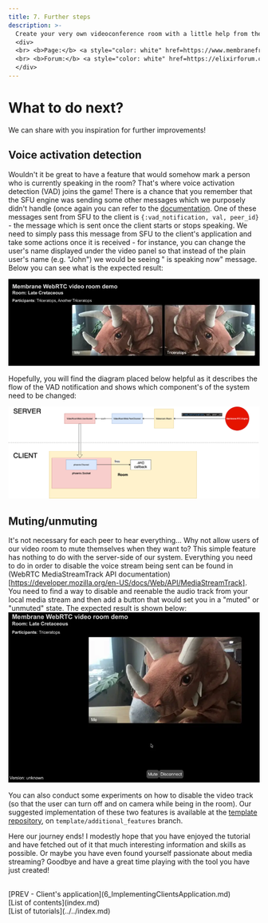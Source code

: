 ```yaml
---
title: 7. Further steps
description: >- 
  Create your very own videoconference room with a little help from the Membrane Framework!
  <div>
  <br> <b>Page:</b> <a style="color: white" href=https://www.membraneframework.org/>Membrane Framework</a>
  <br> <b>Forum:</b> <a style="color: white" href=https://elixirforum.com/c/elixir-framework-forums/membrane-forum/104/>Membrane Forum</a>
  </div>
---
```

# What to do next?
We can share with you inspiration for further improvements!
## Voice activation detection
Wouldn't it be great to have a feature that would somehow mark a person who is currently speaking in the room? That's where voice activation detection (VAD) joins the game!
There is a chance that you remember that the SFU engine was sending some other messages which we purposely didn't handle (once again you can refer to the [documentation](https://hexdocs.pm/membrane_rtc_engine/Membrane.RTC.Engine.html#module-messages]). One of these messages sent from SFU to the client is ```{:vad_notification, val, peer_id}``` - the message which is sent once the client starts or stops speaking. We need to simply pass this message from SFU to the client's application and take some actions once it is received - for instance, you can change the user's name displayed under the video panel so that instead of the plain user's name (e.g. "John") we would be seeing "<user> is speaking now" message. 
Below you can see what is the expected result:


![VAD example](assets/records/vad.webp "VAD example")

Hopefully, you will find the diagram placed below helpful as it describes the flow of the VAD notification and shows which component's of the system need to be changed:

![VAD Flow Scheme](assets/images/vad_flow_scheme.png "VAD flow scheme")






## Muting/unmuting
It's not necessary for each peer to hear everything...
Why not allow users of our video room to mute themselves when they want to?
This simple feature has nothing to do with the server-side of our system. Everything you need to do in order to disable the voice stream being sent can be found in (WebRTC MediaStreamTrack API documentation)[https://developer.mozilla.org/en-US/docs/Web/API/MediaStreamTrack]. You need to find a way to disable and reenable the audio track from your local media stream and then add a button that would set you in a "muted" or "unmuted" state. The expected result is shown below:
![Mute example](assets/records/mute.webp "mute example")



You can also conduct some experiments on how to disable the video track (so that the user can turn off and on camera while being in the room).
Our suggested implementation of these two features is available at the [template repository](https://github.com/membrane_framework/membrane_videoroom_tutorial/), on `template/additional_features` branch. 

Here our journey ends! I modestly hope that you have enjoyed the tutorial and have fetched out of it that much interesting information and skills as possible. Or maybe you have even found yourself passionate about media streaming? Goodbye and have a great time playing with the tool you have just created!

<br>
[PREV - Client's application](6_ImplementingClientsApplication.md)<br>
[List of contents](index.md)<br>
[List of tutorials](../../index.md)
